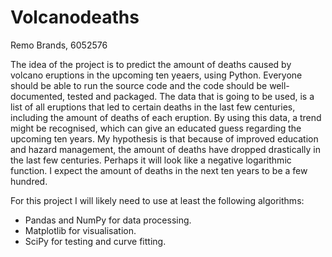 # Volcanodeaths
Remo Brands, 6052576

The idea of the project is to predict the amount of deaths caused by volcano eruptions in the upcoming ten yeaers, using Python. Everyone should be able to run the source code and the code should be well-documented, tested and packaged. The data that is going to be used, is a list of all eruptions that led to certain deaths in the last few centuries, including the amount of deaths of each eruption. By using this data, a trend might be recognised, which can give an educated guess regarding the upcoming ten years. My hypothesis is that because of improved education and hazard management, the amount of deaths have dropped drastically in the last few centuries. Perhaps it will look like a negative logarithmic function. I expect the amount of deaths in the next ten years to be a few hundred.

For this project I will likely need to use at least the following algorithms:
- Pandas and NumPy for data processing.
- Matplotlib for visualisation.
- SciPy for testing and curve fitting.



